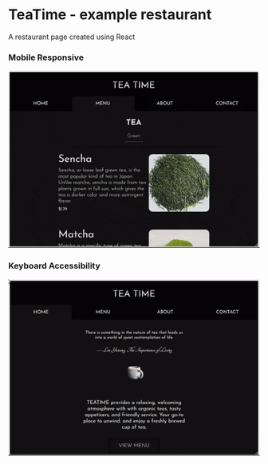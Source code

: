 # TeaTime - example restaurant
A restaurant page created using React

### Mobile Responsive
![mobileresponsive.gif](readme/mobileresponsive.gif)


### Keyboard Accessibility
![accessibility.gif](readme/accessibility.gif)

